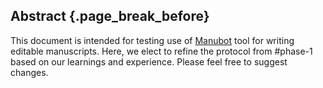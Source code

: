 ## Abstract {.page_break_before}

This document is intended for testing use of [Manubot](https://manubot.org/ "Manubot") tool for writing editable manuscripts. Here, we elect to refine the protocol from #phase-1 based on our learnings and experience. Please feel free to suggest changes.
